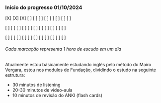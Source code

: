 ### Inicio do progresso 01/10/2024

[X] [X] [X] [ ] [ ] [ ] [ ] [ ] [ ] [ ] [ ] 

[ ] [ ] [ ] [ ] [ ] [ ] [ ] [ ] [ ] [ ] [ ] 

[ ] [ ] [ ] [ ] [ ] [ ] [ ] [ ] [ ] [ ] [ ] 

###### Cada marcação representa 1 hora de escudo em um dia

Atualmente estou básicamente estudando inglês pelo método do Mairo Vergara, estou nos modulos de Fundação, dividindo o estudo na seguinte estrutura:

- 30 minutos de listening
- 20-30 minutos de vídeo-aula
- 10 minutos de revisão do ANKI (flash cards)
